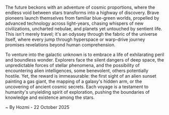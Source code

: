 
The future beckons with an adventure of cosmic proportions, where the endless void between stars transforms into a highway of discovery. Brave pioneers launch themselves from familiar blue-green worlds, propelled by advanced technology across light-years, chasing whispers of new civilizations, uncharted nebulae, and planets yet untouched by sentient life. This isn't merely travel; it's an odyssey through the fabric of the universe itself, where every jump through hyperspace or warp-drive journey promises revelations beyond human comprehension.

To venture into the galactic unknown is to embrace a life of exhilarating peril and boundless wonder. Explorers face the silent dangers of deep space, the unpredictable forces of stellar phenomena, and the possibility of encountering alien intelligences, some benevolent, others potentially hostile. Yet, the reward is immeasurable: the first sight of an alien sunset painting a gas giant, the mapping of a galaxy's hidden arm, or the uncovering of ancient cosmic secrets. Each voyage is a testament to humanity's unyielding spirit of exploration, pushing the boundaries of knowledge and existence among the stars.

~ By Hozmi - 22 October 2025
